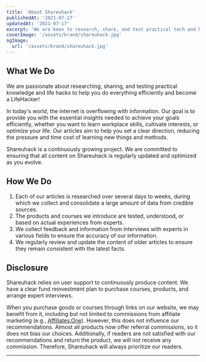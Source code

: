 ```yaml
---
title: 'About Shareuhack'
publishedAt: '2021-07-17'
updatedAt: '2021-07-17'
excerpt: 'We are keen to research, share, and test practical tech and hacks to help you do everything efficiently. Help you become a lifehacker!'
coverImage: '/assets/brand/shareuhack.jpg'
ogImage:
  url: '/assets/brand/shareuhack.jpg'
---
```


## What We Do

We are passionate about researching, sharing, and testing practical knowledge and life hacks to help you do everything efficiently and become a LifeHacker!

In today's world, the internet is overflowing with information. Our goal is to provide you with the essential insights needed to achieve your goals efficiently, whether you want to learn workplace skills, cultivate interests, or optimize your life. Our articles aim to help you set a clear direction, reducing the pressure and time cost of learning new things and methods.

Shareuhack is a continuously growing project. We are committed to ensuring that all content on Shareuhack is regularly updated and optimized as you evolve.

## How We Do

1. Each of our articles is researched over several days to weeks, during which we collect and consolidate a large amount of data from credible sources.
2. The products and courses we introduce are tested, understood, or based on actual experiences from experts.
3. We collect feedback and information from interviews with experts in various fields to ensure the accuracy of our information.
4. We regularly review and update the content of older articles to ensure they remain consistent with the latest facts.

## Disclosure

Shareuhack relies on user support to continuously produce content. We have a clear fund reinvestment plan to purchase courses, products, and arrange expert interviews.

When you purchase goods or courses through links on our website, we may benefit from it, including but not limited to commissions from affiliate marketing (e.g., [Affiliates.One](https://vbtrax.com/track/affr/33896)). However, this does not influence our recommendations. Almost all products now offer referral commissions, so it does not bias our choices. Additionally, if readers are not satisfied with our recommendations and return the product, we will not receive any commission. Therefore, Shareuhack will always prioritize our readers.

---